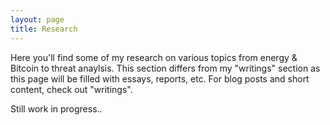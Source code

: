 ```yaml
---
layout: page
title: Research
---
```


Here you'll find some of my research on various topics from energy & Bitcoin to threat anaylsis. This section differs from my "writings" section as this page will be filled with essays, reports, etc. For blog posts and short content, check out "writings".

Still work in progress..

